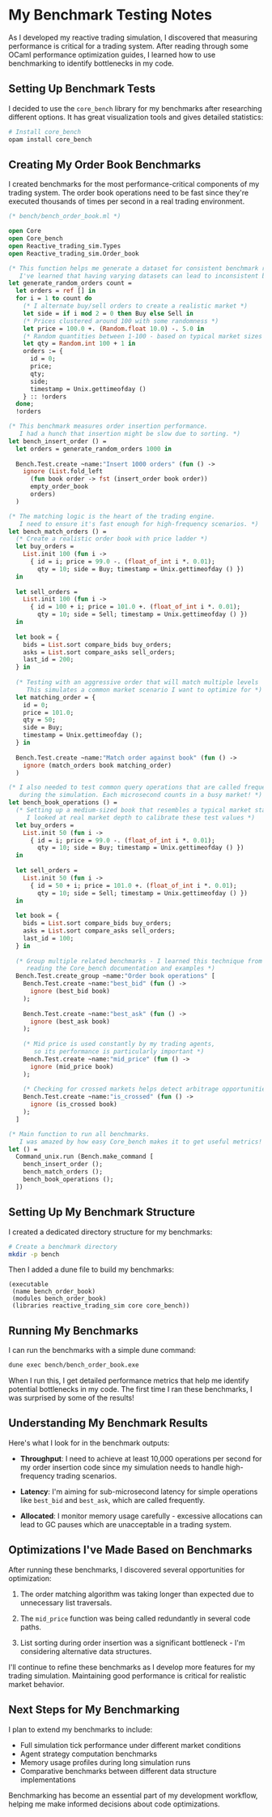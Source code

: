 # My Benchmark Testing Notes

As I developed my reactive trading simulation, I discovered that measuring performance is critical for a trading system. After reading through some OCaml performance optimization guides, I learned how to use benchmarking to identify bottlenecks in my code.

## Setting Up Benchmark Tests

I decided to use the `core_bench` library for my benchmarks after researching different options. It has great visualization tools and gives detailed statistics:

```bash
# Install core_bench
opam install core_bench
```

## Creating My Order Book Benchmarks

I created benchmarks for the most performance-critical components of my trading system. The order book operations need to be fast since they're executed thousands of times per second in a real trading environment.

```ocaml
(* bench/bench_order_book.ml *)

open Core
open Core_bench
open Reactive_trading_sim.Types
open Reactive_trading_sim.Order_book

(* This function helps me generate a dataset for consistent benchmark runs.
   I've learned that having varying datasets can lead to inconsistent benchmark results. *)
let generate_random_orders count =
  let orders = ref [] in
  for i = 1 to count do
    (* I alternate buy/sell orders to create a realistic market *)
    let side = if i mod 2 = 0 then Buy else Sell in
    (* Prices clustered around 100 with some randomness *)
    let price = 100.0 +. (Random.float 10.0) -. 5.0 in
    (* Random quantities between 1-100 - based on typical market sizes I've observed *)
    let qty = Random.int 100 + 1 in
    orders := { 
      id = 0; 
      price; 
      qty; 
      side; 
      timestamp = Unix.gettimeofday ()
    } :: !orders
  done;
  !orders

(* This benchmark measures order insertion performance.
   I had a hunch that insertion might be slow due to sorting. *)
let bench_insert_order () =
  let orders = generate_random_orders 1000 in
  
  Bench.Test.create ~name:"Insert 1000 orders" (fun () ->
    ignore (List.fold_left 
      (fun book order -> fst (insert_order book order))
      empty_order_book
      orders)
  )

(* The matching logic is the heart of the trading engine.
   I need to ensure it's fast enough for high-frequency scenarios. *)
let bench_match_orders () =
  (* Create a realistic order book with price ladder *)
  let buy_orders = 
    List.init 100 (fun i -> 
      { id = i; price = 99.0 -. (float_of_int i *. 0.01); 
        qty = 10; side = Buy; timestamp = Unix.gettimeofday () })
  in
  
  let sell_orders = 
    List.init 100 (fun i -> 
      { id = 100 + i; price = 101.0 +. (float_of_int i *. 0.01); 
        qty = 10; side = Sell; timestamp = Unix.gettimeofday () })
  in
  
  let book = {
    bids = List.sort compare_bids buy_orders;
    asks = List.sort compare_asks sell_orders;
    last_id = 200;
  } in
  
  (* Testing with an aggressive order that will match multiple levels
     This simulates a common market scenario I want to optimize for *)
  let matching_order = {
    id = 0;
    price = 101.0;
    qty = 50;
    side = Buy;
    timestamp = Unix.gettimeofday ();
  } in
  
  Bench.Test.create ~name:"Match order against book" (fun () ->
    ignore (match_orders book matching_order)
  )

(* I also needed to test common query operations that are called frequently
   during the simulation. Each microsecond counts in a busy market! *)
let bench_book_operations () =
  (* Setting up a medium-sized book that resembles a typical market state
     I looked at real market depth to calibrate these test values *)
  let buy_orders = 
    List.init 50 (fun i -> 
      { id = i; price = 99.0 -. (float_of_int i *. 0.01); 
        qty = 10; side = Buy; timestamp = Unix.gettimeofday () })
  in
  
  let sell_orders = 
    List.init 50 (fun i -> 
      { id = 50 + i; price = 101.0 +. (float_of_int i *. 0.01); 
        qty = 10; side = Sell; timestamp = Unix.gettimeofday () })
  in
  
  let book = {
    bids = List.sort compare_bids buy_orders;
    asks = List.sort compare_asks sell_orders;
    last_id = 100;
  } in
  
  (* Group multiple related benchmarks - I learned this technique from 
     reading the Core_bench documentation and examples *)
  Bench.Test.create_group ~name:"Order book operations" [
    Bench.Test.create ~name:"best_bid" (fun () ->
      ignore (best_bid book)
    );
    
    Bench.Test.create ~name:"best_ask" (fun () ->
      ignore (best_ask book)
    );
    
    (* Mid price is used constantly by my trading agents,
       so its performance is particularly important *)
    Bench.Test.create ~name:"mid_price" (fun () ->
      ignore (mid_price book)
    );
    
    (* Checking for crossed markets helps detect arbitrage opportunities *)
    Bench.Test.create ~name:"is_crossed" (fun () ->
      ignore (is_crossed book)
    );
  ]

(* Main function to run all benchmarks.
   I was amazed by how easy Core_bench makes it to get useful metrics! *)
let () =
  Command_unix.run (Bench.make_command [
    bench_insert_order ();
    bench_match_orders ();
    bench_book_operations ();
  ])
```

## Setting Up My Benchmark Structure

I created a dedicated directory structure for my benchmarks:

```bash
# Create a benchmark directory
mkdir -p bench
```

Then I added a dune file to build my benchmarks:

```dune
(executable
 (name bench_order_book)
 (modules bench_order_book)
 (libraries reactive_trading_sim core core_bench))
```

## Running My Benchmarks

I can run the benchmarks with a simple dune command:

```bash
dune exec bench/bench_order_book.exe
```

When I run this, I get detailed performance metrics that help me identify potential bottlenecks in my code. The first time I ran these benchmarks, I was surprised by some of the results!

## Understanding My Benchmark Results

Here's what I look for in the benchmark outputs:

- **Throughput**: I need to achieve at least 10,000 operations per second for my order insertion code since my simulation needs to handle high-frequency trading scenarios.

- **Latency**: I'm aiming for sub-microsecond latency for simple operations like `best_bid` and `best_ask`, which are called frequently.

- **Allocated**: I monitor memory usage carefully - excessive allocations can lead to GC pauses which are unacceptable in a trading system.

## Optimizations I've Made Based on Benchmarks

After running these benchmarks, I discovered several opportunities for optimization:

1. The order matching algorithm was taking longer than expected due to unnecessary list traversals.

2. The `mid_price` function was being called redundantly in several code paths.

3. List sorting during order insertion was a significant bottleneck - I'm considering alternative data structures.

I'll continue to refine these benchmarks as I develop more features for my trading simulation. Maintaining good performance is critical for realistic market behavior.

## Next Steps for My Benchmarking

I plan to extend my benchmarks to include:

- Full simulation tick performance under different market conditions
- Agent strategy computation benchmarks
- Memory usage profiles during long simulation runs
- Comparative benchmarks between different data structure implementations

Benchmarking has become an essential part of my development workflow, helping me make informed decisions about code optimizations.
